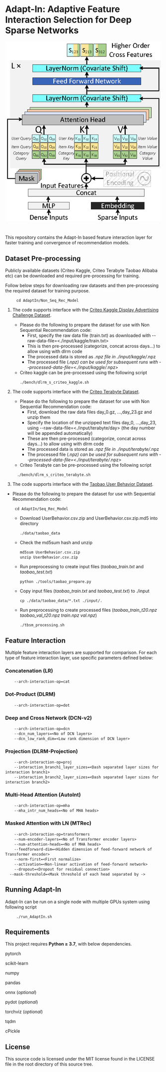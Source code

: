 # Adapt-In: Adaptive Feature Interaction Selection for Deep Sparse Networks

<img src="images/MTRec.png" alt="MTRec" style="width:500px;display:block;margin-left:auto;margin-right:auto;"/><br>
<div style="text-align: center; margin: 20pt">
  <figcaption style="font-style: italic;"></figcaption>
</div>

This repository contains the Adapt-In based feature interaction layer for faster training and convergence of recommendation models.

## Dataset Pre-processing

Publicly available datasets (Criteo Kaggle, Criteo Terabyte Taobao Alibaba etc) can be downloaded and required pre-processing for training.

Follow below steps for downloading raw datasets and then pre-processing the required dataset for training purpose.

```
     cd AdaptIn/Non_Seq_Rec_Model

```
1) The code supports interface with the [Criteo Kaggle Display Advertising Challenge Dataset](https://labs.criteo.com/2014/02/kaggle-display-advertising-challenge-dataset/).
   - Please do the following to prepare the dataset for use with Non Sequential Recommendation code:
     - First, specify the raw data file (train.txt) as downloaded with --raw-data-file=<./input/kaggle/train.txt>
     - This is then pre-processed (categorize, concat across days...) to allow using with dlrm code
     - The processed data is stored as *.npz file in ./input/kaggle/*.npz
     - The processed file (*.npz) can be used for subsequent runs with --processed-data-file=<./input/kaggle/*.npz>
   - Criteo kaggle can be pre-processed using the following script
     ```
     ./bench/dlrm_s_criteo_kaggle.sh
     ```

2) The code supports interface with the [Criteo Terabyte Dataset](https://labs.criteo.com/2013/12/download-terabyte-click-logs/).
   - Please do the following to prepare the dataset for use with Non Sequential Recommendation code:
     - First, download the raw data files day_0.gz, ...,day_23.gz and unzip them
     - Specify the location of the unzipped text files day_0, ...,day_23, using --raw-data-file=<./input/terabyte/day> (the day number will be appended automatically)
     - These are then pre-processed (categorize, concat across days...) to allow using with dlrm code
     - The processed data is stored as *.npz file in ./input/terabyte/*.npz
     - The processed file (*.npz) can be used for subsequent runs with --processed-data-file=<./input/terabyte/*.npz>
   - Criteo Terabyte can be pre-processed using the following script
    ```
      ./bench/dlrm_s_criteo_terabyte.sh
    ```

3) The code supports interface with the [Taobao User Behavior Dataset](https://tianchi.aliyun.com/dataset/dataDetail?dataId=649&userId=1).
- Please do the following to prepare the dataset for use with Sequential Recommendation code:
    ```
     cd AdaptIn/Seq_Rec_Model

  ```
    - Download UserBehavior.csv.zip and UserBehavior.csv.zip.md5 into directory
      ```
      ./data/taobao_data
      ```
    - Check the md5sum hash and unzip
       ```
       md5sum UserBehavior.csv.zip
       unzip UserBehavior.csv.zip
       ```
    - Run preprocessing to create input files (*taobao_train.txt* and *taobao_test.txt*)
       ```
       python ./tools/taobao_prepare.py
       ```
    - Copy input files (*taobao_train.txt* and *taobao_test.txt*) to ./input
       ```
       cp ./data/taobao_data/*.txt ./input/.
       ```
    - Run preprocessing to create processed files (*taobao_train_t20.npz* *taobao_val_t20.npz* *train.npz* *val.npz*)
       ```
       ./tbsm_processing.sh
       ```

## Feature Interaction

Multiple feature interaction layers are supported for comparison.
For each type of feature interaction layer, use specific parameters defined below:

### Concatenation (LR)
```shell
	--arch-interaction-op=cat
```

### Dot-Product (DLRM)
```shell
	--arch-interaction-op=dot
```

### Deep and Cross Network (DCN-v2)
```shell
	--arch-interaction-op=dcn
	--dcn_num_layers=<No of DCN layers>
	--dcn_low_rank_dim=<Low rank dimension of DCN layer>
```

### Projection (DLRM-Projection)
```shell
	--arch-interaction-op=proj
	--interaction_branch1_layer_sizes=<Dash separated layer sizes for interaction branch1>
	--interaction_branch2_layer_sizes=<Dash separated layer sizes for interaction branch2>
```

### Multi-Head Attention (AutoInt)
```shell
	--arch-interaction-op=mha
	--mha_intr_num_heads=<No of MHA heads>
```

### Masked Attention with LN (MTRec)
```shell
	--arch-interaction-op=transformers
	--num-encoder-layers=<No of Transformer encoder layers>
	--num-attention-heads=<No of MHA heads>
	--feedforward-dim=<Hidden dimension of feed-forward network of Transformer encoder>
	--norm-first=<First normalize>
	--activation=<Non-linear activation of feed-forward network>
	--dropout=<Dropout for residual connection>
  --mask-threshold=<Mask threshold of each head separated by ->
```

## Running Adapt-In
Adapt-In can be run on a single node with multiple GPUs system using following script
```
     ./run_AdaptIn.sh
```

Requirements
-------------

This project requires **Python $\geq$ 3.7**, with below dependencies.

pytorch

scikit-learn

numpy

pandas

onnx (*optional*)

pydot (*optional*)

torchviz (*optional*)

tqdm

cPickle


License
-------
This source code is licensed under the MIT license found in the
LICENSE file in the root directory of this source tree.








